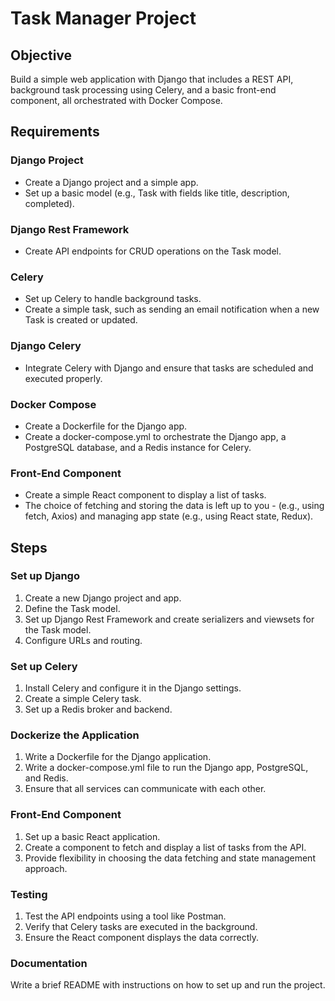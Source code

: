 # Task Manager Project

## Objective

Build a simple web application with Django that includes a REST API, background task processing using Celery, and a basic front-end component, all orchestrated with Docker Compose.

## Requirements

### Django Project

- Create a Django project and a simple app.
- Set up a basic model (e.g., Task with fields like title, description, completed).

### Django Rest Framework

- Create API endpoints for CRUD operations on the Task model.

### Celery

- Set up Celery to handle background tasks.
- Create a simple task, such as sending an email notification when a new Task is created or updated.

### Django Celery

- Integrate Celery with Django and ensure that tasks are scheduled and executed properly.

### Docker Compose

- Create a Dockerfile for the Django app.
- Create a docker-compose.yml to orchestrate the Django app, a PostgreSQL database, and a Redis instance for Celery.

### Front-End Component

- Create a simple React component to display a list of tasks.
- The choice of fetching and storing the data is left up to you - (e.g., using fetch, Axios) and managing app state (e.g., using React state, Redux).

## Steps

### Set up Django

1. Create a new Django project and app.
2. Define the Task model.
3. Set up Django Rest Framework and create serializers and viewsets for the Task model.
4. Configure URLs and routing.

### Set up Celery

1. Install Celery and configure it in the Django settings.
2. Create a simple Celery task.
3. Set up a Redis broker and backend.

### Dockerize the Application

1. Write a Dockerfile for the Django application.
2. Write a docker-compose.yml file to run the Django app, PostgreSQL, and Redis.
3. Ensure that all services can communicate with each other.

### Front-End Component

1. Set up a basic React application.
2. Create a component to fetch and display a list of tasks from the API.
3. Provide flexibility in choosing the data fetching and state management approach.

### Testing

1. Test the API endpoints using a tool like Postman.
2. Verify that Celery tasks are executed in the background.
3. Ensure the React component displays the data correctly.

### Documentation

Write a brief README with instructions on how to set up and run the project.

